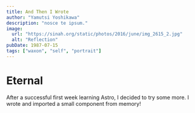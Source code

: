 ```yaml
---
title: And Then I Wrote
author: "Yamutsi Yoshikawa"
description: "nosce te ipsum."
image:
  url: "https://sinah.org/static/photos/2016/june/img_2615_2.jpg"
  alt: "Reflection"
pubDate: 1987-07-15
tags: ["waxon", "self", "portrait"]
---
```


# Eternal

After a successful first week learning Astro, I decided to try some more. I wrote and imported a small component from memory!
